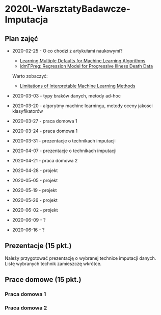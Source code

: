 # 2020L-WarsztatyBadawcze-Imputacja

## Plan zajęć
* 2020-02-25 - O co chodzi z artykułami naukowymi?
    - [Learning Multiple Defaults for Machine Learning Algorithms](https://arxiv.org/pdf/1811.09409.pdf) 
    - [idmTPreg: Regression Model for Progressive Illness Death Data](https://journal.r-project.org/archive/2018/RJ-2018-081/RJ-2018-081.pdf)
    
    Warto zobaczyć:
    - [Limitations of Interpretable Machine Learning Methods](https://compstat-lmu.github.io/iml_methods_limitations/)

* 2020-03-03 - typy braków danych, metody ad-hoc
   
* 2020-03-20 - algorytmy machine learningu, metody oceny jakości klasyfikatorów

* 2020-03-27 - praca domowa 1

* 2020-03-24 - praca domowa 1

* 2020-03-31 - prezentacje o technikach imputacji 

* 2020-04-07 - prezentacje o technikach imputacji

* 2020-04-21 - praca domowa 2

* 2020-04-28 - projekt

* 2020-05-05 - projekt

* 2020-05-19 - projekt

* 2020-05-26 - projekt

* 2020-06-02 - projekt

* 2020-06-09 - ?

* 2020-06-16 - ?

## Prezentacje (15 pkt.)
Należy przygotować prezentację o wybranej technice imputacji danych. Listę wybranych technik zamieszczę wkrótce.

## Prace domowe (15 pkt.)

### Praca domowa 1 

### Praca domowa 2 
